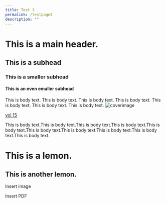 ```yaml
---
title: Test 3
permalink: /testpage3
description: ""
---
```


# This is a main header.
## This is a subhead 
### This is a smaller subhead
#### This is an even emaller subhead

This is body text. This is body text. This is body text. This is body text. This is body text. This is body text. This is body text.
![coverimage](/images/covers/ba10-1.jpg)

[vol 15](/files/pdf/vol-15/v15-issue1_Disco.pdf)

This is body text.This is body text.This is body text.This is body text.This is body text.This is body text.This is body text.This is body text.This is body text.This is body text.

# This is a lemon.
## This is another lemon.

Insert image

Insert PDF